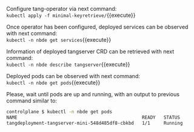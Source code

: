 Configure tang-operator via next command:  
`kubectl apply -f minimal-keyretrieve/`{{execute}}

Once operator has been configured, deployed services can be observed with next command:  
`kubectl -n nbde get services`{{execute}}

Information of deployed tangserver CRD can be retrieved with next command:  
`kubectl -n nbde describe tangserver`{{execute}}

Deployed pods can be observed with next command:  
`kubectl -n nbde get pods`{{execute}}

Please, wait until pods are up and running, with an output to previous command similar to:
```bash
controlplane $ kubectl -n nbde get pods
NAME                                              READY   STATUS             RESTARTS   AGE
tangdeployment-tangserver-mini-548d485df8-cbkbd   1/1     Running            0          2m45s
```
